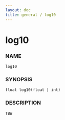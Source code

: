 ```yaml
---
layout: doc
title: general / log10
---
```

# log10

### NAME

    log10

### SYNOPSIS

    float log10(float | int)

### DESCRIPTION

    TBW

